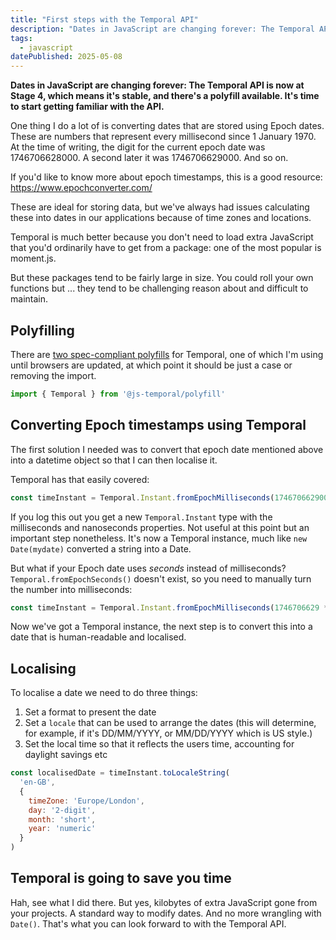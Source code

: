 ```yaml
---
title: "First steps with the Temporal API"
description: "Dates in JavaScript are changing forever: The Temporal API is now at Stage 4, which means it's stable, and there's a polyfill available. It's time to start getting familiar with the API."
tags: 
  - javascript
datePublished: 2025-05-08
---
```

**Dates in JavaScript are changing forever: The Temporal API is now at Stage 4, which means it's stable, and there's a polyfill available. It's time to start getting familiar with the API.**

One thing I do a lot of is converting dates that are stored using Epoch dates. These are numbers that represent every millisecond since 1 January 1970. At the time of writing, the digit for the current epoch date was 1746706628000. A second later it was 1746706629000. And so on. 

If you'd like to know more about epoch timestamps, this is a good resource: https://www.epochconverter.com/

These are ideal for storing data, but we've always had issues calculating these into dates in our applications because of time zones and locations.

Temporal is much better because you don't need to load extra JavaScript that you'd ordinarily have to get from a package: one of the most popular is moment.js.

But these packages tend to be fairly large in size. You could roll your own functions but ... they tend to be challenging reason about and difficult to maintain.

## Polyfilling

There are [two spec-compliant polyfills](https://www.npmjs.com/search?q=temporal%20polyfill) for Temporal, one of which I'm using until browsers are updated, at which point it should be just a case or removing the import.

```javascript
import { Temporal } from '@js-temporal/polyfill'
```
## Converting Epoch timestamps using Temporal

The first solution I needed was to convert that epoch date mentioned above into a datetime object so that I can then localise it.

Temporal has that easily covered:

```javascript
const timeInstant = Temporal.Instant.fromEpochMilliseconds(1746706629000)
```
If you log this out you get a new `Temporal.Instant` type with the milliseconds and nanoseconds properties. Not useful at this point but an important step nonetheless. It's now a Temporal instance, much like `new Date(mydate)` converted a string into a Date.

But what if your Epoch date uses _seconds_ instead of milliseconds? `Temporal.fromEpochSeconds()` doesn't exist, so you need to manually turn the number into milliseconds:

```javascript
const timeInstant = Temporal.Instant.fromEpochMilliseconds(1746706629 * 1000)
```
Now we've got a Temporal instance, the next step is to convert this into a date that is human-readable and localised.

## Localising

To localise a date we need to do three things:

1. Set a format to present the date
2. Set a `locale` that can be used to arrange the dates (this will determine, for example, if it's DD/MM/YYYY, or MM/DD/YYYY which is US style.)
3. Set the local time so that it reflects the users time, accounting for daylight savings etc

```javascript
const localisedDate = timeInstant.toLocaleString(
  'en-GB',
  {
    timeZone: 'Europe/London',
    day: '2-digit',
    month: 'short',
    year: 'numeric'
  }
)
```

## Temporal is going to save you time

Hah, see what I did there. But yes, kilobytes of extra JavaScript gone from your projects. A standard way to modify dates. And no more wrangling with `Date()`. That's what you can look forward to with the Temporal API.

